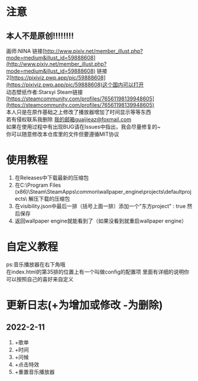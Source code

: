 # 注意 
## 本人不是原创!!!!!!!!
画师:NINA 链接[http://www.pixiv.net/member_illust.php?mode=medium&illust_id=59888608](http://www.pixiv.net/member_illust.php?mode=medium&illust_id=59888608) 链接2[https://pixiviz.pwp.app/pic/59888608](https://pixiviz.pwp.app/pic/59888608)这个国内可以打开  
动态壁纸作者:Starsyi Steam链接[https://steamcommunity.com/profiles/76561198139948605](https://steamcommunity.com/profiles/76561198139948605)  
本人只是在原作基础之上修改了播放器增加了时间显示等等东西  
若有侵权联系我删除 我的邮箱guaijieaz@foxmail.com  
如果在使用过程中有出现BUG请在Issues中指出，我会尽量修复的~  
你可以随意修改本仓库里的文件但要遵循MIT协议

# 使用教程
1. 在Releases中下载最新的压缩包  
2. 在C:\Program Files (x86)\Steam\SteamApps\common\wallpaper_engine\projects\defaultprojects\ 解压下载的压缩包  
3. 在visibility.json中最后一排（括号上面一排）添加一个"东方project" : true  然后保存
4. 返回wallpaper engine就能看到了（如果没看到就重启wallpaper engine）  

# 自定义教程
ps:音乐播放器在右下角哦  
在index.html的第35排的位置上有一个叫做config的配置项 里面有详细的说明你可以按照自己的喜好来自定义

# 更新日志(+为增加或修改 -为删除)
## 2022-2-11
1. +歌单
2. +时间
3. +问候
4. +点击特效
5. +重置音乐播放器
